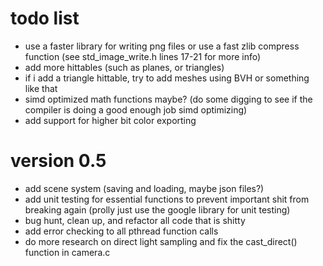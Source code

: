 # todo list

 - use a faster library for writing png files or use a fast zlib compress function (see std_image_write.h lines 17-21 for more info)
 - add more hittables (such as planes, or triangles)
 - if i add a triangle hittable, try to add meshes using BVH or something like that
 - simd optimized math functions maybe? (do some digging to see if the compiler is doing a good enough job simd optimizing)
 - add support for higher bit color exporting

# version 0.5

 - add scene system (saving and loading, maybe json files?)
 - add unit testing for essential functions to prevent important shit from breaking again (prolly just use the google library for unit testing)
 - bug hunt, clean up, and refactor all code that is shitty
 - add error checking to all pthread function calls
 - do more research on direct light sampling and fix the cast_direct() function in camera.c

